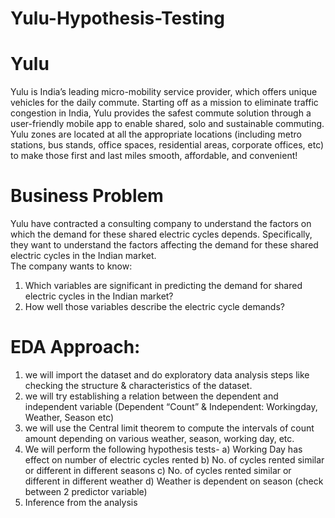 # Yulu-Hypothesis-Testing
# Yulu

Yulu is India’s leading micro-mobility service provider, which offers unique vehicles for the daily commute. Starting off as a mission to eliminate traffic congestion in India, Yulu provides the safest commute solution through a user-friendly mobile app to enable shared, solo and sustainable commuting. 
Yulu zones are located at all the appropriate locations (including metro stations, bus stands, office spaces, residential areas, corporate offices, etc) to make those first and last miles smooth, affordable, and convenient!  

# Business Problem

Yulu have contracted a consulting company to understand the factors on which the demand for these shared electric cycles depends. Specifically, they want to understand the factors affecting the demand for these shared electric cycles in the Indian market.  
The company wants to know:  
1. Which variables are significant in predicting the demand for shared electric cycles in the Indian market? 
2. How well those variables describe the electric cycle demands?

# EDA Approach:

1. we will import the dataset and do exploratory data analysis steps like checking the structure & characteristics of the dataset.
2. we will try establishing a relation between the dependent and independent variable (Dependent “Count” & Independent: Workingday, Weather, Season etc)
3. we will use the Central limit theorem to compute the intervals of count amount depending on various weather, season, working day, etc.
4. We will perform the following hypothesis tests- 
 a) Working Day has effect on number of electric cycles rented
 b) No. of cycles rented similar or different in different seasons
 c) No. of cycles rented similar or different in different weather
 d) Weather is dependent on season (check between 2 predictor variable)
5. Inference from the analysis
